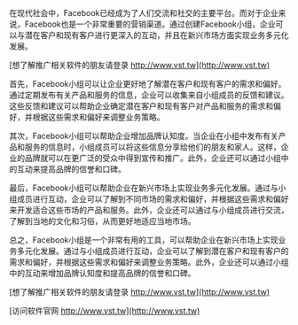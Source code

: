 在现代社会中，Facebook已经成为了人们交流和社交的主要平台。而对于企业来说，Facebook也是一个非常重要的营销渠道。通过创建Facebook小组，企业可以与潜在客户和现有客户进行更深入的互动，并且在新兴市场方面实现业务多元化发展。

[想了解推广相关软件的朋友请登录 http://www.vst.tw](http://www.vst.tw)

首先，Facebook小组可以让企业更好地了解潜在客户和现有客户的需求和偏好。通过定期发布有关产品和服务的信息，企业可以收集来自小组成员的反馈和建议。这些反馈和建议可以帮助企业确定潜在客户和现有客户对产品和服务的需求和偏好，并根据这些需求和偏好来调整业务策略。

其次，Facebook小组可以帮助企业增加品牌认知度。当企业在小组中发布有关产品和服务的信息时，小组成员可以将这些信息分享给他们的朋友和家人。这样，企业的品牌就可以在更广泛的受众中得到宣传和推广。此外，企业还可以通过小组中的互动来提高品牌的信誉和口碑。

最后，Facebook小组可以帮助企业在新兴市场上实现业务多元化发展。通过与小组成员进行互动，企业可以了解到不同市场的需求和偏好，并根据这些需求和偏好来开发适合这些市场的产品和服务。此外，企业还可以通过与小组成员进行交流，了解到当地的文化和习俗，从而更好地适应当地市场。

总之，Facebook小组是一个非常有用的工具，可以帮助企业在新兴市场上实现业务多元化发展。通过与小组成员进行互动，企业可以了解到潜在客户和现有客户的需求和偏好，并根据这些需求和偏好来调整业务策略。此外，企业还可以通过小组中的互动来增加品牌认知度和提高品牌的信誉和口碑。

[想了解推广相关软件的朋友请登录 http://www.vst.tw](http://www.vst.tw)


[访问软件官网 http://www.vst.tw](http://www.vst.tw)
